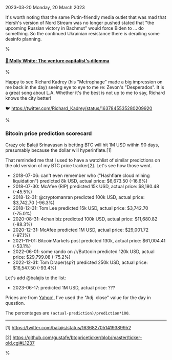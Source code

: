 2023-03-20 Monday, 20 March 2023

It's worth noting that the same Putin-friendly media outlet that was mad that Hersh's version of Nord Stream was no longer pushed stated that "the upcoming Russian victory in Bachmut" would force Biden to ... do something. So the continued Ukrainian resistance there is derailing some desinfo planning. 

%

#### [🔗 Molly White: The venture capitalist's dilemma](https://newsletter.mollywhite.net/p/the-venture-capitalists-dilemma)

%

Happy to see Richard Kadrey (his "Metrophage" made a big impression on me back in the day) seeing eye to eye to me re: Zevon's "Desperados". It is a great song about L.A. Whether it's the best is not up to me to say, Richard knows the city better!

🐦 <https://twitter.com/Richard_Kadrey/status/1637845535280209920>

%

### Bitcoin price prediction scorecard

Crazy ole Balaji Srinavasan is betting BTC will hit 1M USD within 90 days, presumably because the dollar will hyperinflate.[1] 

That reminded me that I used to have a watchlist of similar predictions on the old version of my BTC price tracker[2]. Let's see how those went.

* 2018-07-06: can't even remember who ("Hashflare cloud mining liquidation") predicted 8k USD, actual price: $6,673.50 (-16.6%)
* 2018-07-30: McAfee (RIP) predicted 15k USD, actual price: $8,180.48 (-45.5%)
* 2018-12-31: @cryptomanran predicted 100k USD, actual price: $3,742.70 (-96.3%)
* 2018-12-31: Tom Lee predicted 15k USD, actual price: $3,742.70 (-75.0%)
* 2020-08-31: 4chan biz predicted 100k USD, actual price: $11,680.82 (-88.3%)
* 2020-12-31: McAfee predicted 1M USD, actual price: $29,001.72 (-97.1%)
* 2021-11-01: BitcoinMarkets post predicted 130k, actual price: $61,004.41 (-53.1%)
* 2022-06-01: some rando on /r/Buttcoin predicted 120k USD, actual price: $29,799.08 (-75.2%)
* 2022-12-31: Tom Draper(sp?) predicted 250k USD, actual price: $16,547.50 (-93.4%)

Let's add @balajis to the list:

* 2023-06-17: predicted 1M USD, actual price: ???

Prices are from [Yahoo!](https://finance.yahoo.com/quote/BTC-USD?p=BTC-USD), I've used the "Adj. close" value for the day in question. 

The percentages are `(actual-prediction)/prediction*100`. 

---

[1] <https://twitter.com/balajis/status/1636827051419389952>

[2] <https://github.com/gustafe/btcpriceticker/blob/master/ticker-old.cgi#L1237>

%
